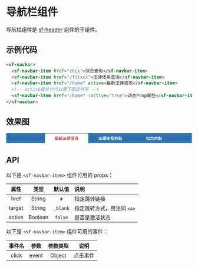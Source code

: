 # 导航栏组件
导航栏组件是 [sf-header](./header.html) 组件的子组件。

## 示例代码

```html
<sf-navbar>
  <sf-navbar-item href="zhcx">综合查询</sf-navbar-item>
  <sf-navbar-item href="/fltxcx">法律体系查询</sf-navbar-item>
  <sf-navbar-item href="/home" active>最新法律资讯</sf-navbar-item>
  <!-- active属性也可以像下面这样写 -->
  <sf-navbar-item href="/home" :active="true">动态Prop属性</sf-navbar-item>
</sf-navbar>
```

## 效果图

![preview](./media/navbar.png)

## API

以下是 `<sf-navbar-item>` 组件可用的 props：

| 属性 | 类型 | 默认值 | 说明 |
| :---: | :---: | :---: | :--- |
| href | String | `#` | 指定跳转链接 |
| target | String | `_blank` | 指定跳转方式，用法同 `<a>` |
| active | Boolean | `false` | 是否是激活状态 |

以下是 `<sf-navbar-item>` 组件可用的事件：

| 事件名 | 参数 | 参数类型 | 说明 |
| :---: | :---: | :---: | --- |
| click | event | Object | 点击事件 |